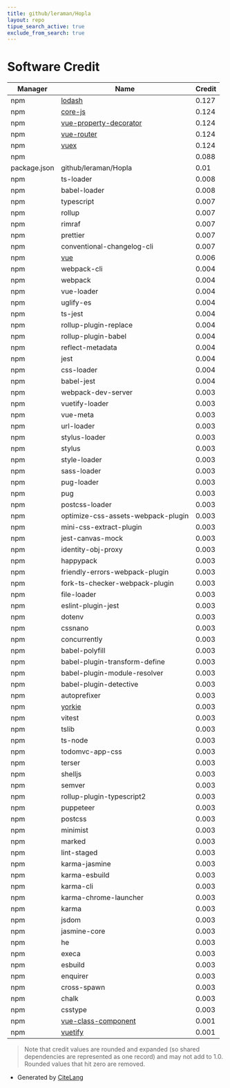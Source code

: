 ```yaml
---
title: github/leraman/Hopla
layout: repo
tipue_search_active: true
exclude_from_search: true
---
```

# Software Credit

|Manager|Name|Credit|
|-------|----|------|
|npm|[lodash](https://lodash.com/)|0.127|
|npm|[core-js](https://github.com/zloirock/core-js#readme)|0.124|
|npm|[vue-property-decorator](https://github.com/kaorun343/vue-property-decorator#readme)|0.124|
|npm|[vue-router](https://github.com/vuejs/router#readme)|0.124|
|npm|[vuex](https://github.com/vuejs/vuex#readme)|0.124|
|npm||0.088|
|package.json|github/leraman/Hopla|0.01|
|npm|ts-loader|0.008|
|npm|babel-loader|0.008|
|npm|typescript|0.007|
|npm|rollup|0.007|
|npm|rimraf|0.007|
|npm|prettier|0.007|
|npm|conventional-changelog-cli|0.007|
|npm|[vue](https://github.com/vuejs/core/tree/main/packages/vue#readme)|0.006|
|npm|webpack-cli|0.004|
|npm|webpack|0.004|
|npm|vue-loader|0.004|
|npm|uglify-es|0.004|
|npm|ts-jest|0.004|
|npm|rollup-plugin-replace|0.004|
|npm|rollup-plugin-babel|0.004|
|npm|reflect-metadata|0.004|
|npm|jest|0.004|
|npm|css-loader|0.004|
|npm|babel-jest|0.004|
|npm|webpack-dev-server|0.003|
|npm|vuetify-loader|0.003|
|npm|vue-meta|0.003|
|npm|url-loader|0.003|
|npm|stylus-loader|0.003|
|npm|stylus|0.003|
|npm|style-loader|0.003|
|npm|sass-loader|0.003|
|npm|pug-loader|0.003|
|npm|pug|0.003|
|npm|postcss-loader|0.003|
|npm|optimize-css-assets-webpack-plugin|0.003|
|npm|mini-css-extract-plugin|0.003|
|npm|jest-canvas-mock|0.003|
|npm|identity-obj-proxy|0.003|
|npm|happypack|0.003|
|npm|friendly-errors-webpack-plugin|0.003|
|npm|fork-ts-checker-webpack-plugin|0.003|
|npm|file-loader|0.003|
|npm|eslint-plugin-jest|0.003|
|npm|dotenv|0.003|
|npm|cssnano|0.003|
|npm|concurrently|0.003|
|npm|babel-polyfill|0.003|
|npm|babel-plugin-transform-define|0.003|
|npm|babel-plugin-module-resolver|0.003|
|npm|babel-plugin-detective|0.003|
|npm|autoprefixer|0.003|
|npm|[yorkie](https://github.com/yyx990803/yorkie)|0.003|
|npm|vitest|0.003|
|npm|tslib|0.003|
|npm|ts-node|0.003|
|npm|todomvc-app-css|0.003|
|npm|terser|0.003|
|npm|shelljs|0.003|
|npm|semver|0.003|
|npm|rollup-plugin-typescript2|0.003|
|npm|puppeteer|0.003|
|npm|postcss|0.003|
|npm|minimist|0.003|
|npm|marked|0.003|
|npm|lint-staged|0.003|
|npm|karma-jasmine|0.003|
|npm|karma-esbuild|0.003|
|npm|karma-cli|0.003|
|npm|karma-chrome-launcher|0.003|
|npm|karma|0.003|
|npm|jsdom|0.003|
|npm|jasmine-core|0.003|
|npm|he|0.003|
|npm|execa|0.003|
|npm|esbuild|0.003|
|npm|enquirer|0.003|
|npm|cross-spawn|0.003|
|npm|chalk|0.003|
|npm|csstype|0.003|
|npm|[vue-class-component](https://github.com/vuejs/vue-class-component#readme)|0.001|
|npm|[vuetify](https://vuetifyjs.com)|0.001|


> Note that credit values are rounded and expanded (so shared dependencies are represented as one record) and may not add to 1.0. Rounded values that hit zero are removed.


- Generated by [CiteLang](https://github.com/vsoch/citelang)
